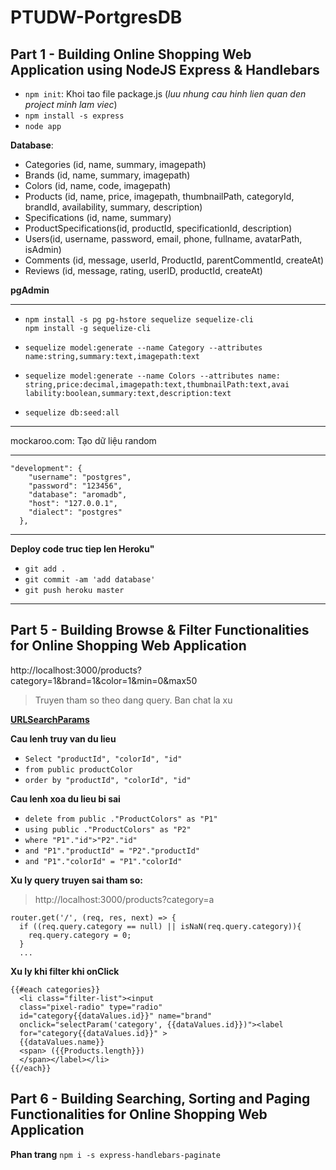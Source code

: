 # PTUDW-PortgresDB

## Part 1 - Building Online Shopping Web Application using NodeJS Express & Handlebars

- `npm init`: Khoi tao file package.js (*luu nhung cau hinh lien quan den project minh lam viec*)
- `npm install -s express`
- `node app`
  

**Database**:

- Categories (id, name, summary, imagepath)
- Brands (id, name, summary, imagepath)
- Colors (id, name, code, imagepath)
- Products (id, name, price, imagepath, thumbnailPath, categoryId, brandId, availability, summary, description)
- Specifications (id, name, summary)
- ProductSpecifications(id, productId, specificationId, description)
- Users(id, username, password, email, phone, fullname, avatarPath, isAdmin)
- Comments (id, message, userId, ProductId, parentCommentId, createAt)
- Reviews (id, message, rating, userID, productId, createAt)

**pgAdmin**

----

 - `npm install -s pg pg-hstore sequelize sequelize-cli` <br>
 `npm install -g sequelize-cli`

 - `sequelize model:generate --name Category --attributes name:string,summary:text,imagepath:text`

 - `sequelize model:generate --name Colors --attributes name: string,price:decimal,imagepath:text,thumbnailPath:text,avai lability:boolean,summary:text,description:text`

 - `sequelize db:seed:all`

----

mockaroo.com: Tạo dữ liệu random

----
```
"development": { 
    "username": "postgres",
    "password": "123456",
    "database": "aromadb",
    "host": "127.0.0.1",
    "dialect": "postgres"
  },
```
----

**Deploy code truc tiep len Heroku"**
- `git add .`
- `git commit -am 'add database'`
- `git push heroku master`

----

## Part 5 - Building Browse & Filter Functionalities for Online Shopping Web Application

http://localhost:3000/products?category=1&brand=1&color=1&min=0&max50

> Truyen tham so theo dang query.
> Ban chat la xu

**[URLSearchParams](https://developer.mozilla.org/en-US/docs/Web/API/URLSearchParams
)**

**Cau lenh truy van du lieu** 
- `Select "productId", "colorId", "id"`
- `from public productColor`
- `order by "productId", "colorId", "id"`

**Cau lenh xoa du lieu bi sai** 
- `delete from public ."ProductColors" as "P1"`
- `using public ."ProductColors" as "P2"`
- `where "P1"."id">"P2"."id"`
- `and "P1"."productId" = "P2"."productId"`
- `and "P1"."colorId" = "P1"."colorId"`

**Xu ly query truyen sai tham so:**
> http://localhost:3000/products?category=a

```
router.get('/', (req, res, next) => {
  if ((req.query.category == null) || isNaN(req.query.category)){
    req.query.category = 0;
  }
  ...
```

**Xu ly khi filter khi onClick**

```
{{#each categories}}
  <li class="filter-list"><input 
  class="pixel-radio" type="radio" 
  id="category{{dataValues.id}}" name="brand" 
  onclick="selectParam('category', {{dataValues.id}})"><label
  for="category{{dataValues.id}}" > 
  {{dataValues.name}}
  <span> ({{Products.length}}) 
  </span></label></li>
{{/each}}
```

## Part 6 - Building Searching, Sorting and Paging Functionalities for Online Shopping Web Application

**Phan trang**
`npm i -s express-handlebars-paginate`